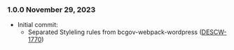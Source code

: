 ### 1.0.0 November 29, 2023
* Initial commit:
	- Separated Styleling rules from bcgov-webpack-wordpress ([DESCW-1770](https://apps.itsm.gov.bc.ca/jira/browse/DESCW-1770))
